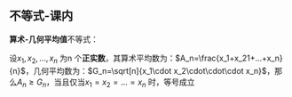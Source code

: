 ## 不等式-课内

**算术-几何平均值**不等式：

设$x_1,x_2,...,x_n$ 为n 个**正实数**，其算术平均数为：$A_n=\frac{x_1+x_21+...+x_n}{n}$，几何平均数为：$G_n=\sqrt[n]{x_1\cdot x_2\cdot\cdot\cdot x_n}$，那么$A_n\ge G_n$，当且仅当$x_1=x_2=...=x_n$ 时，等号成立